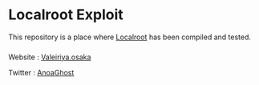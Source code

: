 # Localroot Exploit

This repository is a place where [Localroot](Localroot_Compile) has been compiled and tested.



###
Website : [Valeiriya.osaka](https://valeiriya.osaka/)

Twitter : [AnoaGhost](https://twitter.com/AnoaGhost)
###
